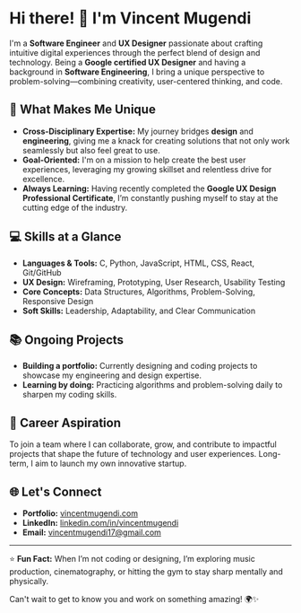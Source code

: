 # Hi there! 👋 I'm Vincent Mugendi

I'm a **Software Engineer** and **UX Designer** passionate about crafting intuitive digital experiences through the perfect blend of design and technology. Being a **Google certified UX Designer** and having a background in **Software Engineering**, I bring a unique perspective to problem-solving—combining creativity, user-centered thinking, and code.

## 🌟 What Makes Me Unique
- **Cross-Disciplinary Expertise:** My journey bridges **design** and **engineering**, giving me a knack for creating solutions that not only work seamlessly but also feel great to use.
- **Goal-Oriented:** I'm on a mission to help create the best user experiences, leveraging my growing skillset and relentless drive for excellence.
- **Always Learning:** Having recently completed the **Google UX Design Professional Certificate**, I’m constantly pushing myself to stay at the cutting edge of the industry.

## 💻 Skills at a Glance
- **Languages & Tools:** C, Python, JavaScript, HTML, CSS, React, Git/GitHub  
- **UX Design:** Wireframing, Prototyping, User Research, Usability Testing  
- **Core Concepts:** Data Structures, Algorithms, Problem-Solving, Responsive Design  
- **Soft Skills:** Leadership, Adaptability, and Clear Communication  

## 📚 Ongoing Projects
- **Building a portfolio:** Currently designing and coding projects to showcase my engineering and design expertise.  
- **Learning by doing:** Practicing algorithms and problem-solving daily to sharpen my coding skills.

## 🚀 Career Aspiration
To join a team where I can collaborate, grow, and contribute to impactful projects that shape the future of technology and user experiences. Long-term, I aim to launch my own innovative startup.

## 🌐 Let's Connect
- **Portfolio:** [vincentmugendi.com](https://vincentmugendi.com) 
- **LinkedIn:** [linkedin.com/in/vincentmugendi](#)  
- **Email:**  vincentmugendi17@gmail.com

---

⭐️ **Fun Fact:** When I’m not coding or designing, I’m exploring music production, cinematography, or hitting the gym to stay sharp mentally and physically.

Can't wait to get to know you and work on something amazing! 🌍✨
